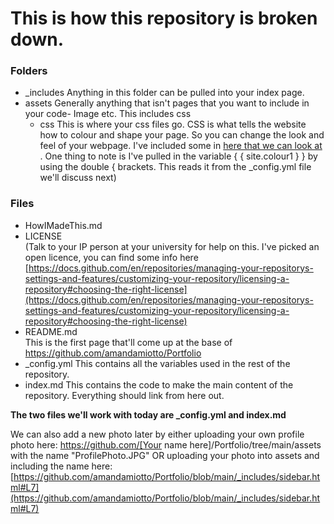 # This is how this repository is broken down.

### Folders
- _includes
  Anything in this folder can be pulled into your index page. 
- assets
    Generally anything that isn't pages that you want to include in your code- Image etc. This includes css
    - css
    This is where your css files go. CSS is what tells the website how to colour and shape your page. So you can change the look and feel of your webpage. I've included some in [here that we can look at](https://github.com/amandamiotto/Portfolio/blob/main/assets/css/sidebar_resume.css#L12) .
        One thing to note is I've pulled in the variable { { site.colour1 } } by using the double { brackets. This reads it from the _config.yml file we'll discuss next)

### Files

- HowIMadeThis.md
- LICENSE  
    (Talk to your IP person at your university for help on this. I've picked an open licence, you can find some info here [https://docs.github.com/en/repositories/managing-your-repositorys-settings-and-features/customizing-your-repository/licensing-a-repository#choosing-the-right-license](https://docs.github.com/en/repositories/managing-your-repositorys-settings-and-features/customizing-your-repository/licensing-a-repository#choosing-the-right-license)
- README.md  
    This is the first page that'll come up at the base of https://github.com/amandamiotto/Portfolio
- _config.yml
    This contains all the variables used in the rest of the repository.
- index.md
    This contains the code to make the main content of the repository. Everything should link from here out.


**The two files we'll work with today are _config.yml and index.md** 

We can also add a new photo later by either uploading your own profile photo here: https://github.com/[Your name here]/Portfolio/tree/main/assets with the name "ProfilePhoto.JPG" OR uploading your photo into assets and including the name here: [https://github.com/amandamiotto/Portfolio/blob/main/_includes/sidebar.html#L7](https://github.com/amandamiotto/Portfolio/blob/main/_includes/sidebar.html#L7)

